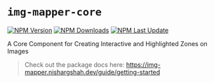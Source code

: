 # `img-mapper-core`

[![NPM Version](https://img.shields.io/npm/v/img-mapper-core?style=flat&labelColor=ffffff&color=00acc1)](https://www.npmjs.com/package/img-mapper-core)
[![NPM Downloads](https://img.shields.io/npm/dw/img-mapper-core?style=flat&labelColor=ffffff&color=00acc1)](https://www.npmjs.com/package/img-mapper-core)
[![NPM Last Update](https://img.shields.io/npm/last-update/img-mapper-core?style=flat&labelColor=ffffff&color=00acc1)](https://www.npmjs.com/package/img-mapper-core)

A Core Component for Creating Interactive and Highlighted Zones on Images

> Check out the package docs here: https://img-mapper.nishargshah.dev/guide/getting-started
